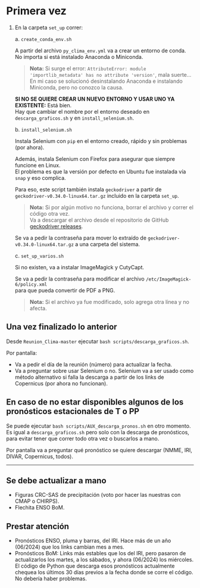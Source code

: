 # Primera vez

1. En la carpeta `set_up` correr:

   a. `create_conda_env.sh`
   
      A partir del archivo `py_clima_env.yml` va a crear un entorno de conda.
      No importa si está instalado Anaconda o Miniconda.
      
      > **Nota:** Si surge el error: `AttributeError: module 'importlib_metadata' has no attribute 'version'`, mala suerte... En mi caso se solucionó desinstalando Anaconda e instalando Miniconda, pero no conozco la causa.

      **SI NO SE QUIERE CREAR UN NUEVO ENTORNO Y USAR UNO YA EXISTENTE:** Está bien.  
      Hay que cambiar el nombre por el entorno deseado en `descarga_graficos.sh` y en `install_selenium.sh`.

   b. `install_selenium.sh`
   
      Instala Selenium con `pip` en el entorno creado, rápido y sin problemas (por ahora).

      Además, instala Selenium con Firefox para asegurar que siempre funcione en Linux.  
      El problema es que la versión por defecto en Ubuntu fue instalada vía `snap` y eso complica.

      Para eso, este script también instala `geckodriver` a partir de `geckodriver-v0.34.0-linux64.tar.gz` incluido en la carpeta `set_up`.  
      > **Nota:** Si por algún motivo no funciona, borrar el archivo y correr el código otra vez.  
      > Va a descargar el archivo desde el repositorio de GitHub [geckodriver releases](https://github.com/mozilla/geckodriver/releases/download/v0.34.0).

      Se va a pedir la contraseña para mover lo extraído de `geckodriver-v0.34.0-linux64.tar.gz` a una carpeta del sistema.

   c. `set_up_varios.sh`
   
      Si no existen, va a instalar ImageMagick y CutyCapt.

      Se va a pedir la contraseña para modificar el archivo `/etc/ImageMagick-6/policy.xml`  
      para que pueda convertir de PDF a PNG.  
      > **Nota:** Si el archivo ya fue modificado, solo agrega otra línea y no afecta.

## Una vez finalizado lo anterior

Desde `Reunion_Clima-master` ejecutar `bash scripts/descarga_graficos.sh`.

Por pantalla:

- Va a pedir el día de la reunión (número) para actualizar la fecha.
- Va a preguntar sobre usar Selenium o no. Selenium va a ser usado como método alternativo si falla la descarga a partir de los links de Copernicus (por ahora no funcionan).

## En caso de no estar disponibles algunos de los pronósticos estacionales de T o PP

Se puede ejecutar `bash scripts/AUX_descarga_pronos.sh` en otro momento.  
Es igual a `descarga_graficos.sh` pero solo con la descarga de pronósticos,  
para evitar tener que correr todo otra vez o buscarlos a mano.

Por pantalla va a preguntar qué pronóstico se quiere descargar (NMME, IRI, DIVAR, Copernicus, todos).

---

## Se debe actualizar a mano

- Figuras CRC-SAS de precipitación (voto por hacer las nuestras con CMAP o CHIRPS).
- Flechita ENSO BoM.

## Prestar atención

- Pronósticos ENSO, pluma y barras, del IRI. Hace más de un año (06/2024) que los links cambian mes a mes.
- Pronósticos BoM: Links más estables que los del IRI, pero pasaron de actualizarlos los martes, a los sábados, y ahora (06/2024) los miércoles. El código de Python que descarga esos pronósticos actualmente chequea los últimos 30 días previos a la fecha donde se corre el código. No debería haber problemas.

